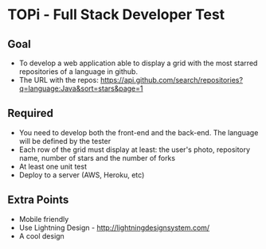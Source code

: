# TOPi - Full Stack Developer Test

## Goal
- To develop a web application able to display a grid with the most starred repositories of a language in github. 
- The URL with the repos: https://api.github.com/search/repositories?q=language:Java&sort=stars&page=1

## Required
- You need to develop both the front-end and the back-end. The language will be defined by the tester
- Each row of the grid must display at least: the user's photo, repository name, number of stars and the number of forks
- At least one unit test
- Deploy to a server (AWS, Heroku, etc)

## Extra Points
- Mobile friendly
- Use Lightning Design - http://lightningdesignsystem.com/
- A cool design
